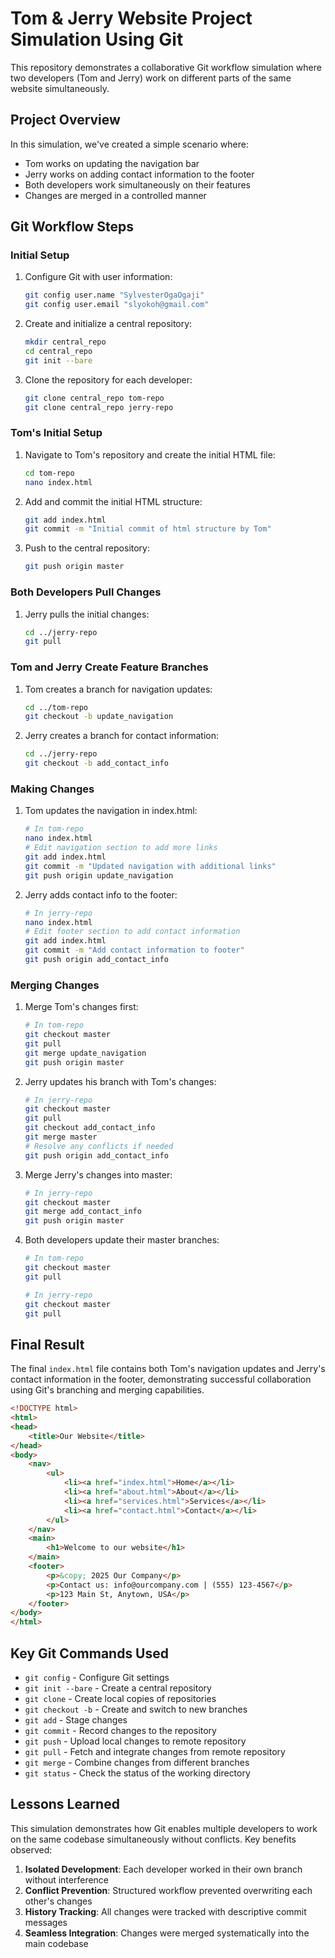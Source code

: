 # Tom & Jerry Website Project Simulation Using Git

This repository demonstrates a collaborative Git workflow simulation where two developers (Tom and Jerry) work on different parts of the same website simultaneously.

## Project Overview

In this simulation, we've created a simple scenario where:
- Tom works on updating the navigation bar
- Jerry works on adding contact information to the footer
- Both developers work simultaneously on their features
- Changes are merged in a controlled manner

## Git Workflow Steps

### Initial Setup

1. Configure Git with user information:
   ```bash
   git config user.name "SylvesterOgaOgaji"
   git config user.email "slyokoh@gmail.com"
   ```

2. Create and initialize a central repository:
   ```bash
   mkdir central_repo
   cd central_repo
   git init --bare
   ```

3. Clone the repository for each developer:
   ```bash
   git clone central_repo tom-repo
   git clone central_repo jerry-repo
   ```

### Tom's Initial Setup

1. Navigate to Tom's repository and create the initial HTML file:
   ```bash
   cd tom-repo
   nano index.html
   ```

2. Add and commit the initial HTML structure:
   ```bash
   git add index.html
   git commit -m "Initial commit of html structure by Tom"
   ```

3. Push to the central repository:
   ```bash
   git push origin master
   ```

### Both Developers Pull Changes

1. Jerry pulls the initial changes:
   ```bash
   cd ../jerry-repo
   git pull
   ```

### Tom and Jerry Create Feature Branches

1. Tom creates a branch for navigation updates:
   ```bash
   cd ../tom-repo
   git checkout -b update_navigation
   ```

2. Jerry creates a branch for contact information:
   ```bash
   cd ../jerry-repo
   git checkout -b add_contact_info
   ```

### Making Changes

1. Tom updates the navigation in index.html:
   ```bash
   # In tom-repo
   nano index.html
   # Edit navigation section to add more links
   git add index.html
   git commit -m "Updated navigation with additional links"
   git push origin update_navigation
   ```

2. Jerry adds contact info to the footer:
   ```bash
   # In jerry-repo
   nano index.html
   # Edit footer section to add contact information
   git add index.html
   git commit -m "Add contact information to footer"
   git push origin add_contact_info
   ```

### Merging Changes

1. Merge Tom's changes first:
   ```bash
   # In tom-repo
   git checkout master
   git pull
   git merge update_navigation
   git push origin master
   ```

2. Jerry updates his branch with Tom's changes:
   ```bash
   # In jerry-repo
   git checkout master
   git pull
   git checkout add_contact_info
   git merge master
   # Resolve any conflicts if needed
   git push origin add_contact_info
   ```

3. Merge Jerry's changes into master:
   ```bash
   # In jerry-repo
   git checkout master
   git merge add_contact_info
   git push origin master
   ```

4. Both developers update their master branches:
   ```bash
   # In tom-repo
   git checkout master
   git pull

   # In jerry-repo
   git checkout master
   git pull
   ```

## Final Result

The final `index.html` file contains both Tom's navigation updates and Jerry's contact information in the footer, demonstrating successful collaboration using Git's branching and merging capabilities.

```html
<!DOCTYPE html>
<html>
<head>
    <title>Our Website</title>
</head>
<body>
    <nav>
        <ul>
            <li><a href="index.html">Home</a></li>
            <li><a href="about.html">About</a></li>
            <li><a href="services.html">Services</a></li>
            <li><a href="contact.html">Contact</a></li>
        </ul>
    </nav>
    <main>
        <h1>Welcome to our website</h1>
    </main>
    <footer>
        <p>&copy; 2025 Our Company</p>
        <p>Contact us: info@ourcompany.com | (555) 123-4567</p>
        <p>123 Main St, Anytown, USA</p>
    </footer>
</body>
</html>
```

## Key Git Commands Used

- `git config` - Configure Git settings
- `git init --bare` - Create a central repository
- `git clone` - Create local copies of repositories
- `git checkout -b` - Create and switch to new branches
- `git add` - Stage changes
- `git commit` - Record changes to the repository
- `git push` - Upload local changes to remote repository
- `git pull` - Fetch and integrate changes from remote repository
- `git merge` - Combine changes from different branches
- `git status` - Check the status of the working directory

## Lessons Learned

This simulation demonstrates how Git enables multiple developers to work on the same codebase simultaneously without conflicts. Key benefits observed:

1. **Isolated Development**: Each developer worked in their own branch without interference
2. **Conflict Prevention**: Structured workflow prevented overwriting each other's changes
3. **History Tracking**: All changes were tracked with descriptive commit messages
4. **Seamless Integration**: Changes were merged systematically into the main codebase

